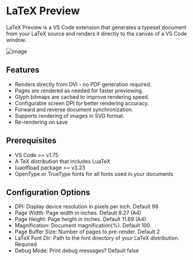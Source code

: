 # LaTeX Preview

LaTeX Preview is a VS Code extension that generates a typeset document from your LaTeX source and renders it directly to the canvas of a VS Code window.

![image](./media/lp.gif)

## Features

* Renders directly from DVI - no PDF generation required.
* Pages are rendered as needed for faster previewing.
* Glyph bitmaps are cached to improve rendering speed.
* Configurable screen DPI for better rendering accuracy.
* Forward and reverse document synchronization.
* Supports rendering of images in SVG format.
* Re-rendering on save

## Prerequisites

* VS Code >= v1.75
* A TeX distribution that includes LuaTeX
* luaotfload package >= v3.23
* OpenType or TrueType fonts for all fonts used in your documents

## Configuration Options

* DPI: Display device resolution in pixels per inch. Default 96
* Page Width: Page width in inches. Default 8.27 (A4)
* Page Height: Page height in inches. Default 11.69 (A4)
* Magnification: Document magnification(%). Default 100.
* Page Buffer Size: Number of pages to pre-render. Default 2
* LaTeX Font Dir: Path to the font directory of your LaTeX distribution. Required
* Debug Mode: Print debug messages? Default false
